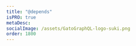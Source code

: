 ```yaml
---
title: "@depends"
isPRO: true
metaDesc:
socialImage: /assets/GatoGraphQL-logo-suki.png
order: 1800
---
```

